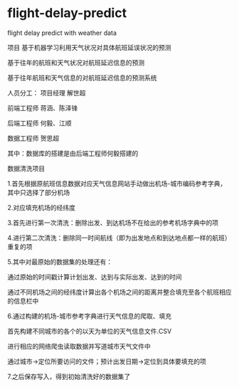 # flight-delay-predict
flight delay predict with weather data

项目
基于机器学习利用天气状况对具体航班延误状况的预测

基于往年的航班和天气状况对航班延迟信息的预测

基于往年航班和天气信息的对航班延迟信息的预测系统

人员分工：
  项目经理 解世超
  
  前端工程师 蒋涵、陈泽锋
  
  后端工程师 何毅、江顺
  
  数据工程师 贺思超
  
  其中：数据库的搭建是由后端工程师何毅搭建的

数据清洗项目

1.首先根据原航班信息数据对应天气信息网站手动做出机场-城市编码参考字典，其中只选择了部分机场

2.对应填充机场的经纬度

3.首先进行第一次清洗：删除出发、到达机场不在给出的参考机场字典中的项

4.进行第二次清洗：删除同一时间航线（即为出发地点和到达地点都一样的航班）重复的项

5.其中对最原始的数据集的处理还有：

  通过原始的时间戳计算计划出发、达到与实际出发、达到的时间
  
  通过不同机场之间的经纬度计算出各个机场之间的距离并整合填充至各个航班相应的信息栏中
  
6.通过构建的机场-城市参考字典进行天气信息的爬取、填充

  首先构建不同城市的各个的以天为单位的天气信息文件.CSV
  
  进行相应的网络爬虫读取数据并写道城市天气文件中
  
  通过城市->定位所要访问的文件；预计出发日期->定位到具体要填充的项
  
7.之后保存写入，得到初始清洗好的数据集了

